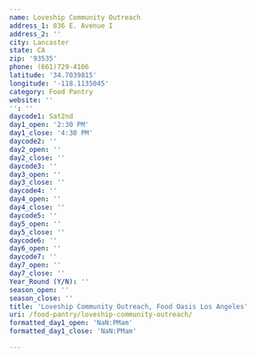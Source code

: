 ```yaml
---
name: Loveship Community Outreach
address_1: 836 E. Avenue I
address_2: ''
city: Lancaster
state: CA
zip: '93535'
phone: (661)729-4106
latitude: '34.7039815'
longitude: '-118.1135045'
category: Food Pantry
website: ''
'': ''
daycode1: Sat2nd
day1_open: '2:30 PM'
day1_close: '4:30 PM'
daycode2: ''
day2_open: ''
day2_close: ''
daycode3: ''
day3_open: ''
day3_close: ''
daycode4: ''
day4_open: ''
day4_close: ''
daycode5: ''
day5_open: ''
day5_close: ''
daycode6: ''
day6_open: ''
daycode7: ''
day7_open: ''
day7_close: ''
Year_Round (Y/N): ''
season_open: ''
season_close: ''
title: 'Loveship Community Outreach, Food Oasis Los Angeles'
uri: /food-pantry/loveship-community-outreach/
formatted_day1_open: 'NaN:PMam'
formatted_day1_close: 'NaN:PMam'

---
```

